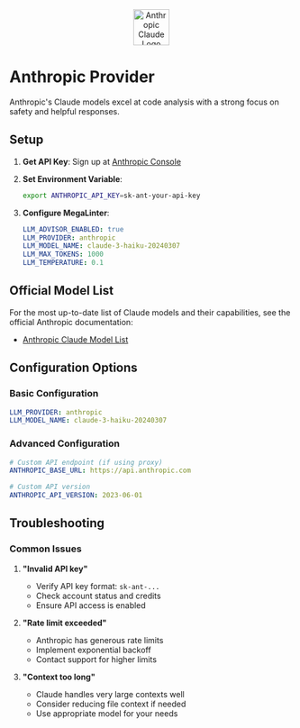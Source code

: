 <div align="center">
  <img src="https://mintlify.s3.us-west-1.amazonaws.com/anthropic/images/claude-wordmark-slate.svg" alt="Anthropic Claude Logo" height="64" />
</div>

# Anthropic Provider

Anthropic's Claude models excel at code analysis with a strong focus on safety and helpful responses.

## Setup

1. **Get API Key**: Sign up at [Anthropic Console](https://console.anthropic.com/)

2. **Set Environment Variable**:

   ```bash
   export ANTHROPIC_API_KEY=sk-ant-your-api-key
   ```

3. **Configure MegaLinter**:

   ```yaml
   LLM_ADVISOR_ENABLED: true
   LLM_PROVIDER: anthropic
   LLM_MODEL_NAME: claude-3-haiku-20240307
   LLM_MAX_TOKENS: 1000
   LLM_TEMPERATURE: 0.1
   ```

## Official Model List

For the most up-to-date list of Claude models and their capabilities, see the official Anthropic documentation:

- [Anthropic Claude Model List](https://docs.anthropic.com/claude/docs/models-overview)

## Configuration Options

### Basic Configuration

```yaml
LLM_PROVIDER: anthropic
LLM_MODEL_NAME: claude-3-haiku-20240307
```

### Advanced Configuration

```yaml
# Custom API endpoint (if using proxy)
ANTHROPIC_BASE_URL: https://api.anthropic.com

# Custom API version
ANTHROPIC_API_VERSION: 2023-06-01
```

## Troubleshooting

### Common Issues

1. **"Invalid API key"**
   - Verify API key format: `sk-ant-...`
   - Check account status and credits
   - Ensure API access is enabled

2. **"Rate limit exceeded"**
   - Anthropic has generous rate limits
   - Implement exponential backoff
   - Contact support for higher limits

3. **"Context too long"**
   - Claude handles very large contexts well
   - Consider reducing file context if needed
   - Use appropriate model for your needs

